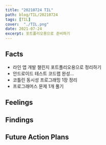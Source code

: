 ```yaml
---
title: "20210724 TIL"
path: blog/TIL/20210724
tags: [TIL]
cover:  "./TIL.png"
date: 2021-07-24
excerpt: 포트폴리오용으로 준비하기
---
```


## Facts
* 라인 앱 개발 챌린지 포트폴리오용으로 정리하기 
* 안드로이드 테스트 코드랩 완성...
* 코틀린 동시성 프로그래밍 1장 정리
* 프로그래머스 문제 1개 풀기

## Feelings


## Findings


## Future Action Plans





